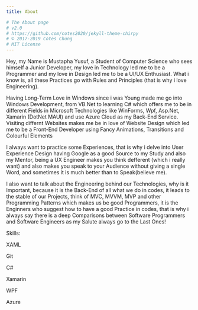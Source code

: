 ```yaml
---
title: About

# The About page
# v2.0
# https://github.com/cotes2020/jekyll-theme-chirpy
# © 2017-2019 Cotes Chung
# MIT License
---
```


Hey, my Name is Mustapha Yusuf, a Student of Computer Science who sees himself a Junior Developer, my love in Technology led me to be a Programmer and my love in Design led me to be a UI/UX Enthusiast. What i know is, all these Practices go with Rules and Principles (that is why i love Engineering).

Having Long-Term Love in Windows since i was Young made me go into Windows Development, from VB.Net to learning C# which offers me to be in different Fields in Microsoft Technologies like WinForms, Wpf, Asp.Net, Xamarin (DotNet MAUI) and use Azure Cloud as my Back-End Service. Visiting differnt Websites makes me be in love of Website Design which led me to be a Front-End Developer using Fancy Animations, Transitions and Colourful Elements

I always want to practice some Experiences, that is why i delve into User Experience Design having Google as a good Source to my Study and also my Mentor, being a UX Engineer makes you think defferent (which i really want) and also makes you speak to your Audience without giving a single Word, and sometimes it is much better than to Speak(believe me).

I also want to talk about the Engineering behind our Technologies, why is it Important, because it is the Back-End of all what we do in codes, it leads to the stable of our Projects, think of MVC, MVVM, MVP and other Programming Patterns which makes us be good Programmers, it is the Enginners who suggest how to have a good Practice in codes, that is why i always say there is a deep Comparisons between Software Programmers and Software Engineers as my Salute always go to the Last Ones!

Skills:

XAML 

Git 

C# 

Xamarin 

WPF 

Azure
